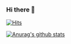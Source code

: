 ### Hi there 👋

[![Hits](https://hits.seeyoufarm.com/api/count/incr/badge.svg?url=https%3A%2F%2Fgithub.com%2Fwinkitee&count_bg=%2379C83D&title_bg=%23555555&icon=&icon_color=%23E7E7E7&title=hits&edge_flat=false)](https://hits.seeyoufarm.com)

[![Anurag's github stats](https://github-readme-stats.vercel.app/api?username=winkitee)](https://github.com/anuraghazra/github-readme-stats)

<!-- My projects
- [혼행, 혼자 아닌 여행](https://honhang.app/) ([Junhyeok Heo](https://github.com/huurray))
- [66 Days - Change Your Life](https://apps.apple.com/kr/app/66-days-change-your-life/id1439590647?l=en) -->
<!--
**winkitee/winkitee** is a ✨ _special_ ✨ repository because its `README.md` (this file) appears on your GitHub profile.

Here are some ideas to get you started:

- 🔭 I’m currently working on ...
- 🌱 I’m currently learning ...
- 👯 I’m looking to collaborate on ...
- 🤔 I’m looking for help with ...
- 💬 Ask me about ...
- 📫 How to reach me: ...
- 😄 Pronouns: ...
- ⚡ Fun fact: ...
-->
